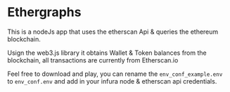 # Ethergraphs

This is a nodeJs app that uses the etherscan Api & queries the ethereum blockchain.

Usign the web3.js library it obtains Wallet & Token balances from the blockchain, all transactions are currently from Etherscan.io

Feel free to download and play, you can rename the `env_conf_example.env` to `env_conf.env` and add in your infura node & etherscan api credentials.
